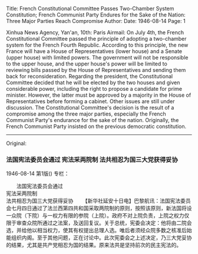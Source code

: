 Title: French Constitutional Committee Passes Two-Chamber System Constitution; French Communist Party Endures for the Sake of the Nation: Three Major Parties Reach Compromise
Author:
Date: 1946-08-14
Page: 1

Xinhua News Agency, Yan'an, 10th: Paris Airmail: On July 4th, the French Constitutional Committee passed the principle of adopting a two-chamber system for the French Fourth Republic. According to this principle, the new France will have a House of Representatives (lower house) and a Senate (upper house) with limited powers. The government will not be responsible to the upper house, and the upper house's power will be limited to reviewing bills passed by the House of Representatives and sending them back for reconsideration. Regarding the president, the Constitutional Committee decided that he will be elected by the two houses and given considerable power, including the right to propose a candidate for prime minister. However, the latter must be approved by a majority in the House of Representatives before forming a cabinet. Other issues are still under discussion. The Constitutional Committee's decision is the result of a compromise among the three major parties, especially the French Communist Party's endurance for the sake of the nation. Originally, the French Communist Party insisted on the previous democratic constitution.



<hr /> 

Original: 


### 法国宪法委员会通过  宪法采两院制  法共相忍为国三大党获得妥协

1946-08-14
第1版()
专栏：

　　法国宪法委员会通过            
    宪法采两院制            
    法共相忍为国三大党获得妥协
　　【新华社延安十日电】巴黎航讯：法国宪法委员会七月四日通过了法兰西第四共和国采取两院制的原则，按照该原则，新法国将设一众院（下院）与一权力有限的参院（上院）。政府不对上院负责，上院之权力仅限于审查众院所通过之法案，及送回复议。关于总统，宪委会决定：他将由二院会选，并给他以相当权力，使其有权提出总理人选。唯后者须经众院多数之核准后始能组织内阁。至于其他问题，正在讨论中。此次宪委会之上述决定，乃三大党妥协的结果，尤其是共产党相忍为国的结果。原来法共是坚持前次的民主宪法的。
